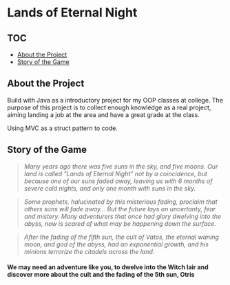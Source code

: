 # Lands of Eternal Night

## TOC

- [About the Project](#about-the-project)
- [Story of the Game](#story-of-the-game)

## About the Project

Build with Java as a introductory project for my OOP classes at college. The purpose of this project is to collect enough knowledge as a real project, aiming landing a job at the area and have a great grade at the class.

Using MVC as a struct pattern to code.

## Story of the Game

> _Many years ago there was five suns in the sky, and five moons. Our land is called "Lands of Eternal Night" not by a coincidence, but because one of our suns faded away, leaving us with 6 months of severe cold nights, and only one month with suns in the sky._

> _Some prophets, halucinated by this misterious fading, proclaim that others suns will fade away... But the future lays on uncertanty, fear and mistery. Many adventurers that once had glory dwelving into the abyss, now is scared of what may be happening down the surface._

> _After the fading of the fifth sun, the cult of Vatos, the eternal waning moon, and god of the abyss, had an exponential growth, and his minions terrorize the citadels across the land._

#### We may need an adventure like you, to dwelve into the Witch lair and discover more about the cult and the fading of the 5th sun, Otris
